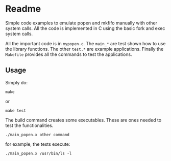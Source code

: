 Readme
======

Simple code examples to emulate popen and mkfifo manually with other
system calls. All the code is implemented in C using the basic fork
and exec system calls.

All the important code is in `mypopen.c`. The `main_*` are test shown
how to use the library functions. The other `test.*` are example
applications. Finally the `Makefile` provides all the commands to test
the applications.

Usage
-----

Simply do:

```
make
```

or

```
make test
```

The build command creates some executables. These are ones needed to
test the functionalities.

```
./main_popen.x other command
```

for example, the tests execute:
```
./main_popen.x /usr/bin/ls -l
```
